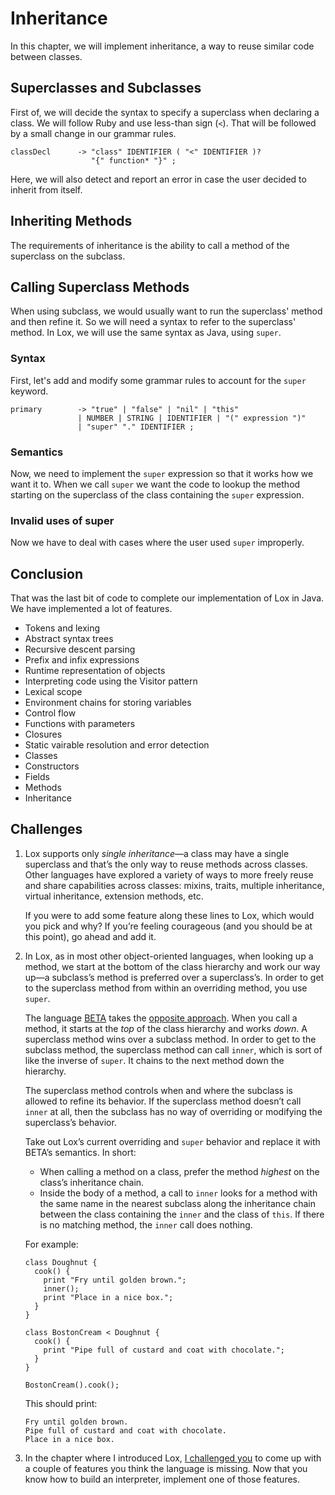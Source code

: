 # Inheritance

In this chapter, we will implement inheritance, a way to reuse similar code between classes.

## Superclasses and Subclasses

First of, we will decide the syntax to specify a superclass when declaring a class. We will follow Ruby and use less-than sign (`<`).
That will be followed by a small change in our grammar rules.

```lox
classDecl      -> "class" IDENTIFIER ( "<" IDENTIFIER )?
                  "{" function* "}" ;
```

Here, we will also detect and report an error in case the user decided to inherit from itself.

## Inheriting Methods

The requirements of inheritance is the ability to call a method of the superclass on the subclass.

## Calling Superclass Methods

When using subclass, we would usually want to run the superclass' method and then refine it. So we will need a syntax to refer to the superclass' method.
In Lox, we will use the same syntax as Java, using `super`.

### Syntax

First, let's add and modify some grammar rules to account for the `super` keyword.

```BNF
primary        -> "true" | "false" | "nil" | "this"
               | NUMBER | STRING | IDENTIFIER | "(" expression ")"
               | "super" "." IDENTIFIER ;
```

### Semantics

Now, we need to implement the `super` expression so that it works how we want it to. When we call `super` we want the code to lookup the method starting on the superclass of the class containing the `super` expression.

### Invalid uses of super

Now we have to deal with cases where the user used `super` improperly.

## Conclusion

That was the last bit of code to complete our implementation of Lox in Java.
We have implemented a lot of features.

- Tokens and lexing
- Abstract syntax trees
- Recursive descent parsing
- Prefix and infix expressions
- Runtime representation of objects
- Interpreting code using the Visitor pattern
- Lexical scope
- Environment chains for storing variables
- Control flow
- Functions with parameters
- Closures
- Static vairable resolution and error detection
- Classes
- Constructors
- Fields
- Methods
- Inheritance

## Challenges

1. Lox supports only _single inheritance_—a class may have a single superclass and that’s the only way to reuse methods across classes. Other languages have explored a variety of ways to more freely reuse and share capabilities across classes: mixins, traits, multiple inheritance, virtual inheritance, extension methods, etc.

   If you were to add some feature along these lines to Lox, which would you pick and why? If you’re feeling courageous (and you should be at this point), go ahead and add it.

2. In Lox, as in most other object-oriented languages, when looking up a method, we start at the bottom of the class hierarchy and work our way up—a subclass’s method is preferred over a superclass’s. In order to get to the superclass method from within an overriding method, you use `super`.

   The language [BETA](https://beta.cs.au.dk/) takes the [opposite approach](http://journal.stuffwithstuff.com/2012/12/19/the-impoliteness-of-overriding-methods/). When you call a method, it starts at the _top_ of the class hierarchy and works _down_. A superclass method wins over a subclass method. In order to get to the subclass method, the superclass method can call `inner`, which is sort of like the inverse of `super`. It chains to the next method down the hierarchy.

   The superclass method controls when and where the subclass is allowed to refine its behavior. If the superclass method doesn’t call `inner` at all, then the subclass has no way of overriding or modifying the superclass’s behavior.

   Take out Lox’s current overriding and `super` behavior and replace it with BETA’s semantics. In short:

   - When calling a method on a class, prefer the method _highest_ on the class’s inheritance chain.
   - Inside the body of a method, a call to `inner` looks for a method with the same name in the nearest subclass along the inheritance chain between the class containing the `inner` and the class of `this`. If there is no matching method, the `inner` call does nothing.

   For example:

   ```lox
   class Doughnut {
     cook() {
       print "Fry until golden brown.";
       inner();
       print "Place in a nice box.";
     }
   }

   class BostonCream < Doughnut {
     cook() {
       print "Pipe full of custard and coat with chocolate.";
     }
   }

   BostonCream().cook();
   ```

   This should print:

   ```lox
   Fry until golden brown.
   Pipe full of custard and coat with chocolate.
   Place in a nice box.
   ```

3. In the chapter where I introduced Lox, [I challenged you](http://www.craftinginterpreters.com/the-lox-language.html#challenges) to come up with a couple of features you think the language is missing. Now that you know how to build an interpreter, implement one of those features.

